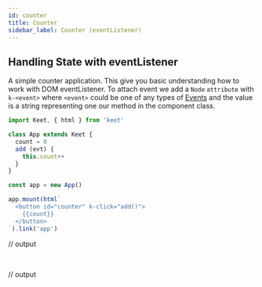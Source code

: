 ```yaml
---
id: counter
title: Counter
sidebar_label: Counter (eventListener)
---
```


## Handling State with eventListener

A simple counter application. This give you basic understanding how to work with DOM eventListener. To attach event we add a ```Node``` ```attribute``` with ```k-<event>``` where ```<event>``` could be one of any types of [Events](https://developer.mozilla.org/en-US/docs/Web/Events) and the value is a string representing one our method in the component class.

```js
import Keet, { html } from 'keet'

class App extends Keet {
  count = 0
  add (evt) {
    this.count++
  }
}

const app = new App()

app.mount(html`
  <button id="counter" k-click="add()">
    {{count}}
  </button>
`).link('app')
```

// output

<div id="app"></div>
<br/>

// output